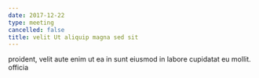 ```yaml
---
date: 2017-12-22
type: meeting
cancelled: false
title: velit Ut aliquip magna sed sit
---
```

proident, velit aute enim ut ea in sunt eiusmod in labore cupidatat eu mollit. officia